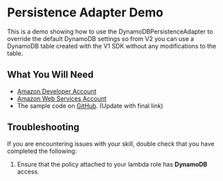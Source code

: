 # Persistence Adapter Demo

This is a demo showing how to use the DynamoDBPersistenceAdapter to override the default DynamoDB settings so from V2 you can use a DynamoDB table created with the V1 SDK without any modifications to the table.

## What You Will Need
*  [Amazon Developer Account](http://developer.amazon.com/alexa)
*  [Amazon Web Services Account](http://aws.amazon.com/)
*  The sample code on [GitHub](). (Update with final link)

## Troubleshooting

If you are encountering issues with your skill, double check that you have completed the following:

1. Ensure that the policy attached to your lambda role has **DynamoDB** access.